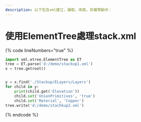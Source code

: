 ```yaml
---
description: 以下包含xml建立，讀取，改寫，存檔等動作：
---
```


# 使用ElementTree處理stack.xml

{% code lineNumbers="true" %}
```python
import xml.etree.ElementTree as ET
tree = ET.parse('d:/demo/stackup1.xml')
x = tree.getroot()


y = x.find('./Stackup/ELayers/Layers')
for child in y:
    print(child.get('Elevation'))
    child.set('UnionPrimitives', 'true')
    child.set('Material', 'Copper')
tree.write('d:/demo/stachkup2.xml')
```
{% endcode %}
